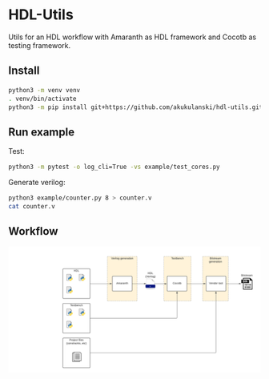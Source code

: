 # HDL-Utils

Utils for an HDL workflow with Amaranth as HDL framework and Cocotb as testing framework.

## Install

```bash
python3 -m venv venv
. venv/bin/activate
python3 -m pip install git+https://github.com/akukulanski/hdl-utils.git
```

## Run example

Test:
```bash
python3 -m pytest -o log_cli=True -vs example/test_cores.py
```

Generate verilog:
```bash
python3 example/counter.py 8 > counter.v
cat counter.v
```

## Workflow

![hdl-workflow](./doc/hdl-workflow.png)
